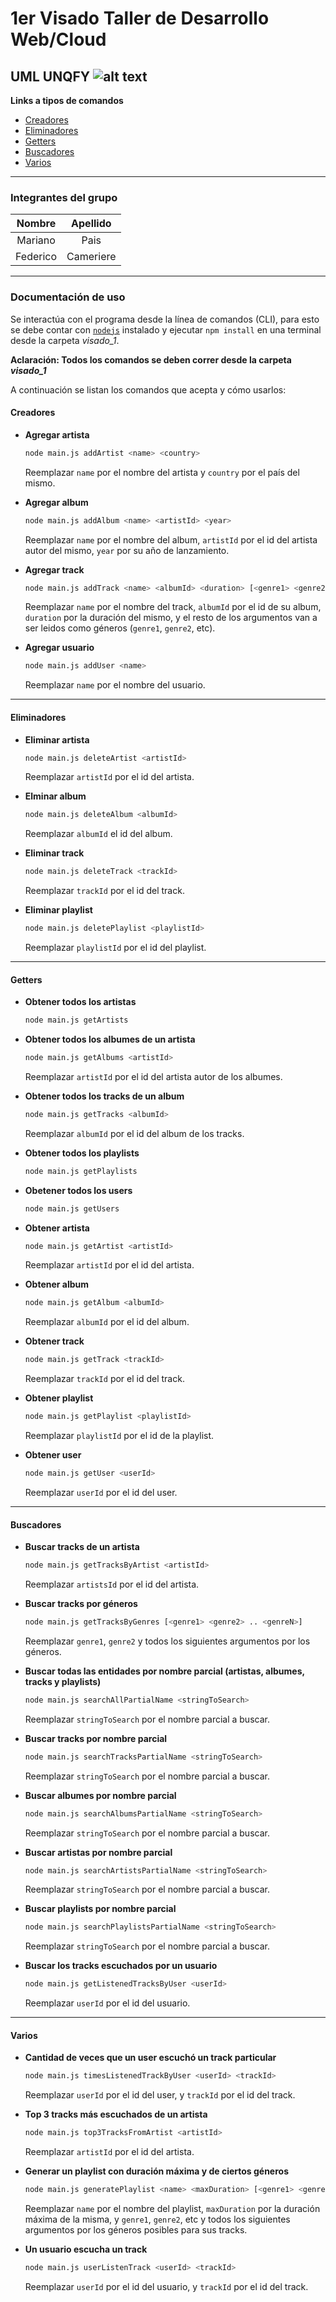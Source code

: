 # 1er Visado Taller de Desarrollo Web/Cloud
**UML UNQFY**
![alt text](https://github.com/PaisMariano/TP-CLOUD/blob/DEV/UML/Visado1%20UML%20UNQFY.png)
------

**Links a tipos de comandos**

- [Creadores](#creadores)
- [Eliminadores](#eliminadores)
- [Getters](#getters)
- [Buscadores](#buscadores)
- [Varios](#varios)

------

### Integrantes del grupo

|  Nombre  | Apellido  |
| :------: | :-------: |
| Mariano  |   Pais    |
| Federico | Cameriere |

------

### Documentación de uso

Se interactúa con el programa desde la línea de comandos (CLI), para esto se debe contar con [`nodejs`](https://nodejs.org/) instalado y ejecutar `npm install` en una terminal desde la carpeta *visado_1*.

**Aclaración: Todos los comandos se deben correr desde la carpeta *visado_1***

A continuación se listan los comandos que acepta y cómo usarlos:

#### Creadores

- **Agregar artista** 

  ```bash
  node main.js addArtist <name> <country>
  ```

  Reemplazar `name` por el nombre del artista y `country` por el país del mismo.

- **Agregar album**

  ```bash
  node main.js addAlbum <name> <artistId> <year>
  ```

  Reemplazar `name` por el nombre del album, `artistId` por el id del artista autor del mismo, `year` por su año de lanzamiento.

- **Agregar track**

  ```bash
  node main.js addTrack <name> <albumId> <duration> [<genre1> <genre2> .. <genreN>]
  ```

  Reemplazar `name` por el nombre del track, `albumId` por el id de su album, `duration` por la duración del mismo, y el resto de los argumentos van a ser leidos como géneros (`genre1`, `genre2`, etc).

- **Agregar usuario**

  ```bash
  node main.js addUser <name>
  ```

  Reemplazar `name` por el nombre del usuario.

------

#### Eliminadores

- **Eliminar artista**

  ```bash
  node main.js deleteArtist <artistId>
  ```

  Reemplazar `artistId` por el id del artista.

- **Elminar album**

  ```bash
  node main.js deleteAlbum <albumId>
  ```

  Reemplazar `albumId` el id del album.

- **Eliminar track**

  ```bash
  node main.js deleteTrack <trackId>
  ```

  Reemplazar `trackId` por el id del track.

- **Eliminar playlist**

  ```bash
  node main.js deletePlaylist <playlistId>
  ```

  Reemplazar `playlistId` por el id del playlist.

------

#### Getters

- **Obtener todos los artistas**

  ```bash
  node main.js getArtists
  ```

- **Obtener todos los albumes de un artista**

  ```bash
  node main.js getAlbums <artistId>
  ```

  Reemplazar `artistId` por el id del artista autor de los albumes.

- **Obtener todos los tracks de un album**

  ```bash
  node main.js getTracks <albumId>
  ```

  Reemplazar `albumId` por el id del album de los tracks.

- **Obtener todos los playlists**

  ```bash
  node main.js getPlaylists
  ```

- **Obetener todos los users**

  ```bash
  node main.js getUsers
  ```

- **Obtener artista**

  ```bash
  node main.js getArtist <artistId>
  ```

  Reemplazar `artistId` por el id del artista.

- **Obtener album**

  ```bash
  node main.js getAlbum <albumId>
  ```

  Reemplazar `albumId` por el id del album.

- **Obtener track**

  ```bash
  node main.js getTrack <trackId>
  ```

  Reemplazar `trackId` por el id del track.

- **Obtener playlist**

  ```bash
  node main.js getPlaylist <playlistId>
  ```

  Reemplazar `playlistId` por el id de la playlist.

- **Obtener user**

  ```bash
  node main.js getUser <userId>
  ```

  Reemplazar `userId` por el id del user.

------

#### Buscadores

- **Buscar tracks de un artista**

  ```bash
  node main.js getTracksByArtist <artistId>
  ```

  Reemplazar `artistsId` por el id del artista.

- **Buscar tracks por géneros**

  ```bash
  node main.js getTracksByGenres [<genre1> <genre2> .. <genreN>]
  ```

  Reemplazar `genre1`, `genre2` y todos los siguientes argumentos por los géneros.

- **Buscar todas las entidades por nombre parcial (artistas, albumes, tracks y playlists)**

  ```bash
  node main.js searchAllPartialName <stringToSearch>
  ```

  Reemplazar `stringToSearch` por el nombre parcial a buscar.

- **Buscar tracks por nombre parcial**

  ```bash
  node main.js searchTracksPartialName <stringToSearch>
  ```

  Reemplazar `stringToSearch` por el nombre parcial a buscar.

- **Buscar albumes por nombre parcial**

  ```bash
  node main.js searchAlbumsPartialName <stringToSearch>
  ```

  Reemplazar `stringToSearch` por el nombre parcial a buscar.

- **Buscar artistas por nombre parcial**

  ```bash
  node main.js searchArtistsPartialName <stringToSearch>
  ```

  Reemplazar `stringToSearch` por el nombre parcial a buscar.

- **Buscar playlists por nombre parcial**

  ```bash
  node main.js searchPlaylistsPartialName <stringToSearch>
  ```

  Reemplazar `stringToSearch` por el nombre parcial a buscar.

- **Buscar los tracks escuchados por un usuario**

  ```bash
  node main.js getListenedTracksByUser <userId>
  ```

  Reemplazar `userId` por el id del usuario.

------

#### Varios

- **Cantidad de veces que un user escuchó un track particular**

  ```bash
  node main.js timesListenedTrackByUser <userId> <trackId>
  ```

  Reemplazar `userId` por el id del user, y `trackId` por el id del track.

- **Top 3 tracks más escuchados de un artista**

  ```bash
  node main.js top3TracksFromArtist <artistId>
  ```

  Reemplazar `artistId` por el id del artista.

- **Generar un playlist con duración máxima y de ciertos géneros**

  ```bash
  node main.js generatePlaylist <name> <maxDuration> [<genre1> <genre2> .. <genreN>]
  ```

  Reemplazar `name` por el nombre del playlist, `maxDuration` por la duración máxima de la misma, y `genre1`, `genre2`, etc y todos los siguientes argumentos por los géneros posibles para sus tracks.

- **Un usuario escucha un track**

  ```bash
  node main.js userListenTrack <userId> <trackId>
  ```

  Reemplazar `userId` por el id del usuario, y `trackId` por el id del track.
